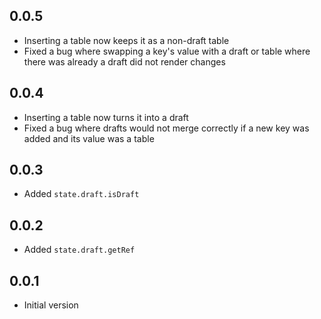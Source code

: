 ## 0.0.5
- Inserting a table now keeps it as a non-draft table
- Fixed a bug where swapping a key's value with a draft or table where there was already a draft did not render changes

## 0.0.4
- Inserting a table now turns it into a draft
- Fixed a bug where drafts would not merge correctly if a new key was added and its value was a table

## 0.0.3
- Added `state.draft.isDraft`

## 0.0.2
- Added `state.draft.getRef`

## 0.0.1
- Initial version